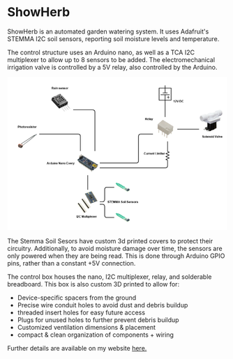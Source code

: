 # ShowHerb 

ShowHerb is an automated garden watering system. It uses Adafruit's STEMMA I2C soil sensors, reporting soil moisture levels and temperature. 

The control structure uses an Arduino nano, as well as a TCA I2C multiplexer to allow up to 8 sensors to be added. The electromechanical irrigation valve is controlled by a 5V relay, also controlled by the Arduino.

![](media/systemDiagrams/SystemDiagram-V7.png)

The Stemma Soil Sesors have custom 3d printed covers to protect their circuitry. Additionally, to avoid moisture damage over time, the sensors are only powered when they are being read. This is done through Arduino GPIO pins, rather than a constant +5V connection. 

The control box houses the nano, I2C multiplexer, relay, and solderable breadboard. This box is also custom 3D printed to allow for: 
- Device-specific spacers from the ground
- Precise wire conduit holes to avoid dust and debris buildup
- threaded insert holes for easy future access 
- Plugs for unused holes to further prevent debris buildup 
- Customized ventilation dimensions & placement 
- compact & clean organization of components + wiring

Further details are available on my website [here.](https://www.markhofmeister.com/showherb)

